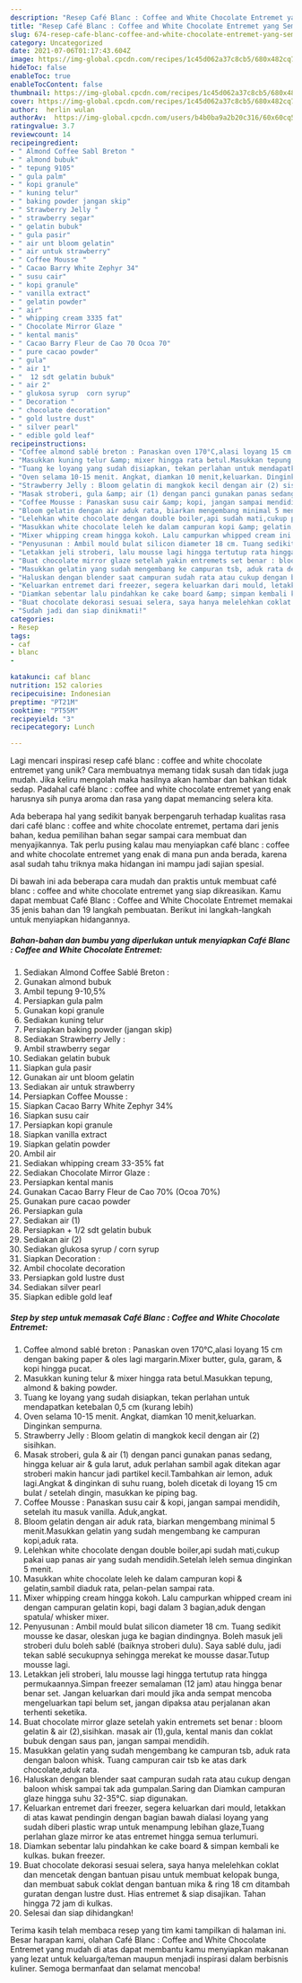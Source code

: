 ```yaml
---
description: "Resep Café Blanc : Coffee and White Chocolate Entremet yang Sempurna"
title: "Resep Café Blanc : Coffee and White Chocolate Entremet yang Sempurna"
slug: 674-resep-cafe-blanc-coffee-and-white-chocolate-entremet-yang-sempurna
category: Uncategorized
date: 2021-07-06T01:17:43.604Z
image: https://img-global.cpcdn.com/recipes/1c45d062a37c8cb5/680x482cq70/cafe-blanc-coffee-and-white-chocolate-entremet-foto-resep-utama.jpg
hideToc: false
enableToc: true
enableTocContent: false
thumbnail: https://img-global.cpcdn.com/recipes/1c45d062a37c8cb5/680x482cq70/cafe-blanc-coffee-and-white-chocolate-entremet-foto-resep-utama.jpg
cover: https://img-global.cpcdn.com/recipes/1c45d062a37c8cb5/680x482cq70/cafe-blanc-coffee-and-white-chocolate-entremet-foto-resep-utama.jpg
author:  herlin wulan
authorAv:  https://img-global.cpcdn.com/users/b4b0ba9a2b20c316/60x60cq50/avatar.jpg
ratingvalue: 3.7
reviewcount: 14
recipeingredient:
- " Almond Coffee Sabl Breton "
- " almond bubuk"
- " tepung 9105"
- " gula palm"
- " kopi granule"
- " kuning telur"
- " baking powder jangan skip"
- " Strawberry Jelly "
- " strawberry segar"
- " gelatin bubuk"
- " gula pasir"
- " air unt bloom gelatin"
- " air untuk strawberry"
- " Coffee Mousse "
- " Cacao Barry White Zephyr 34"
- " susu cair"
- " kopi granule"
- " vanilla extract"
- " gelatin powder"
- " air"
- " whipping cream 3335 fat"
- " Chocolate Mirror Glaze "
- " kental manis"
- " Cacao Barry Fleur de Cao 70 Ocoa 70"
- " pure cacao powder"
- " gula"
- " air 1"
- "  12 sdt gelatin bubuk"
- " air 2"
- " glukosa syrup  corn syrup"
- " Decoration "
- " chocolate decoration"
- " gold lustre dust"
- " silver pearl"
- " edible gold leaf"
recipeinstructions:
- "Coffee almond sablé breton : Panaskan oven 170°C,alasi loyang 15 cm dengan baking paper &amp; oles lagi margarin.Mixer butter, gula, garam, &amp; kopi hingga pucat."
- "Masukkan kuning telur &amp; mixer hingga rata betul.Masukkan tepung, almond &amp; baking powder."
- "Tuang ke loyang yang sudah disiapkan, tekan perlahan untuk mendapatkan ketebalan 0,5 cm (kurang lebih)"
- "Oven selama 10-15 menit. Angkat, diamkan 10 menit,keluarkan. Dinginkan sempurna."
- "Strawberry Jelly : Bloom gelatin di mangkok kecil dengan air (2) sisihkan."
- "Masak stroberi, gula &amp; air (1) dengan panci gunakan panas sedang, hingga keluar air &amp; gula larut, aduk perlahan sambil agak ditekan agar stroberi makin hancur jadi partikel kecil.Tambahkan air lemon, aduk lagi.Angkat &amp; dinginkan di suhu ruang, boleh dicetak di loyang 15 cm bulat / setelah dingin, masukkan ke piping bag."
- "Coffee Mousse : Panaskan susu cair &amp; kopi, jangan sampai mendidih, setelah itu masuk vanilla. Aduk,angkat."
- "Bloom gelatin dengan air aduk rata, biarkan mengembang minimal 5 menit.Masukkan gelatin yang sudah mengembang ke campuran kopi,aduk rata."
- "Lelehkan white chocolate dengan double boiler,api sudah mati,cukup pakai uap panas air yang sudah mendidih.Setelah leleh semua dinginkan 5 menit."
- "Masukkan white chocolate leleh ke dalam campuran kopi &amp; gelatin,sambil diaduk rata, pelan-pelan sampai rata."
- "Mixer whipping cream hingga kokoh. Lalu campurkan whipped cream ini dengan campuran gelatin kopi, bagi dalam 3 bagian,aduk dengan spatula/ whisker mixer."
- "Penyusunan : Ambil mould bulat silicon diameter 18 cm. Tuang sedikit mousse ke dasar, oleskan juga ke bagian dindingnya. Boleh masuk jeli stroberi dulu boleh sablé (baiknya stroberi dulu). Saya sablé dulu, jadi tekan sablé secukupnya sehingga merekat ke mousse dasar.Tutup mousse lagi."
- "Letakkan jeli stroberi, lalu mousse lagi hingga tertutup rata hingga permukaannya.Simpan freezer semalaman (12 jam) atau hingga benar benar set. Jangan keluarkan dari mould jika anda sempat mencoba mengeluarkan tapi belum set, jangan dipaksa atau perjalanan akan terhenti seketika."
- "Buat chocolate mirror glaze setelah yakin entremets set benar : bloom gelatin &amp; air (2),sisihkan. masak air (1),gula, kental manis dan coklat bubuk dengan saus pan, jangan sampai mendidih."
- "Masukkan gelatin yang sudah mengembang ke campuran tsb, aduk rata dengan baloon whisk. Tuang campuran cair tsb ke atas dark chocolate,aduk rata."
- "Haluskan dengan blender saat campuran sudah rata atau cukup dengan baloon whisk sampai tak ada gumpalan.Saring dan Diamkan campuran glaze hingga suhu 32-35°C. siap digunakan."
- "Keluarkan entremet dari freezer, segera keluarkan dari mould, letakkan di atas kawat pendingin dengan bagian bawah dialasi loyang yang sudah diberi plastic wrap untuk menampung lebihan glaze,Tuang perlahan glaze mirror ke atas entremet hingga semua terlumuri."
- "Diamkan sebentar lalu pindahkan ke cake board &amp; simpan kembali ke kulkas. bukan freezer."
- "Buat chocolate dekorasi sesuai selera, saya hanya melelehkan coklat dan mencetak dengan bantuan pisau untuk membuat kelopak bunga, dan membuat sabuk coklat dengan bantuan mika &amp; ring 18 cm ditambah guratan dengan lustre dust. Hias entremet &amp; siap disajikan. Tahan hingga 72 jam di kulkas."
- "Sudah jadi dan siap dinikmati!"
categories:
- Resep
tags:
- caf
- blanc
- 

katakunci: caf blanc  
nutrition: 152 calories
recipecuisine: Indonesian
preptime: "PT21M"
cooktime: "PT55M"
recipeyield: "3"
recipecategory: Lunch

---
```



Lagi mencari inspirasi resep café blanc : coffee and white chocolate entremet yang unik? Cara membuatnya memang tidak susah dan tidak juga mudah. Jika keliru mengolah maka hasilnya akan hambar dan bahkan tidak sedap. Padahal café blanc : coffee and white chocolate entremet yang enak harusnya sih punya aroma dan rasa yang dapat memancing selera kita.




Ada beberapa hal yang sedikit banyak berpengaruh terhadap kualitas rasa dari café blanc : coffee and white chocolate entremet, pertama dari jenis bahan, kedua pemilihan bahan segar sampai cara membuat dan menyajikannya. Tak perlu pusing kalau mau menyiapkan café blanc : coffee and white chocolate entremet yang enak di mana pun anda berada, karena asal sudah tahu triknya maka hidangan ini mampu jadi sajian spesial.


Di bawah ini ada beberapa cara mudah dan praktis untuk membuat café blanc : coffee and white chocolate entremet yang siap dikreasikan. Kamu dapat membuat Café Blanc : Coffee and White Chocolate Entremet memakai 35 jenis bahan dan 19 langkah pembuatan. Berikut ini langkah-langkah untuk menyiapkan hidangannya.

<!--inarticleads1-->

##### Bahan-bahan dan bumbu yang diperlukan untuk menyiapkan Café Blanc : Coffee and White Chocolate Entremet:

1. Sediakan  Almond Coffee Sablé Breton :
1. Gunakan  almond bubuk
1. Ambil  tepung 9-10,5%
1. Persiapkan  gula palm
1. Gunakan  kopi granule
1. Sediakan  kuning telur
1. Persiapkan  baking powder (jangan skip)
1. Sediakan  Strawberry Jelly :
1. Ambil  strawberry segar
1. Sediakan  gelatin bubuk
1. Siapkan  gula pasir
1. Gunakan  air unt bloom gelatin
1. Sediakan  air untuk strawberry
1. Persiapkan  Coffee Mousse :
1. Siapkan  Cacao Barry White Zephyr 34%
1. Siapkan  susu cair
1. Persiapkan  kopi granule
1. Siapkan  vanilla extract
1. Siapkan  gelatin powder
1. Ambil  air
1. Sediakan  whipping cream 33-35% fat
1. Sediakan  Chocolate Mirror Glaze :
1. Persiapkan  kental manis
1. Gunakan  Cacao Barry Fleur de Cao 70% (Ocoa 70%)
1. Gunakan  pure cacao powder
1. Persiapkan  gula
1. Sediakan  air (1)
1. Persiapkan  + 1/2 sdt gelatin bubuk
1. Sediakan  air (2)
1. Sediakan  glukosa syrup / corn syrup
1. Siapkan  Decoration :
1. Ambil  chocolate decoration
1. Persiapkan  gold lustre dust
1. Sediakan  silver pearl
1. Siapkan  edible gold leaf




<!--inarticleads2-->

##### Step by step untuk memasak Café Blanc : Coffee and White Chocolate Entremet:

1. Coffee almond sablé breton : Panaskan oven 170°C,alasi loyang 15 cm dengan baking paper &amp; oles lagi margarin.Mixer butter, gula, garam, &amp; kopi hingga pucat.
1. Masukkan kuning telur &amp; mixer hingga rata betul.Masukkan tepung, almond &amp; baking powder.
1. Tuang ke loyang yang sudah disiapkan, tekan perlahan untuk mendapatkan ketebalan 0,5 cm (kurang lebih)
1. Oven selama 10-15 menit. Angkat, diamkan 10 menit,keluarkan. Dinginkan sempurna.
1. Strawberry Jelly : Bloom gelatin di mangkok kecil dengan air (2) sisihkan.
1. Masak stroberi, gula &amp; air (1) dengan panci gunakan panas sedang, hingga keluar air &amp; gula larut, aduk perlahan sambil agak ditekan agar stroberi makin hancur jadi partikel kecil.Tambahkan air lemon, aduk lagi.Angkat &amp; dinginkan di suhu ruang, boleh dicetak di loyang 15 cm bulat / setelah dingin, masukkan ke piping bag.
1. Coffee Mousse : Panaskan susu cair &amp; kopi, jangan sampai mendidih, setelah itu masuk vanilla. Aduk,angkat.
1. Bloom gelatin dengan air aduk rata, biarkan mengembang minimal 5 menit.Masukkan gelatin yang sudah mengembang ke campuran kopi,aduk rata.
1. Lelehkan white chocolate dengan double boiler,api sudah mati,cukup pakai uap panas air yang sudah mendidih.Setelah leleh semua dinginkan 5 menit.
1. Masukkan white chocolate leleh ke dalam campuran kopi &amp; gelatin,sambil diaduk rata, pelan-pelan sampai rata.
1. Mixer whipping cream hingga kokoh. Lalu campurkan whipped cream ini dengan campuran gelatin kopi, bagi dalam 3 bagian,aduk dengan spatula/ whisker mixer.
1. Penyusunan : Ambil mould bulat silicon diameter 18 cm. Tuang sedikit mousse ke dasar, oleskan juga ke bagian dindingnya. Boleh masuk jeli stroberi dulu boleh sablé (baiknya stroberi dulu). Saya sablé dulu, jadi tekan sablé secukupnya sehingga merekat ke mousse dasar.Tutup mousse lagi.
1. Letakkan jeli stroberi, lalu mousse lagi hingga tertutup rata hingga permukaannya.Simpan freezer semalaman (12 jam) atau hingga benar benar set. Jangan keluarkan dari mould jika anda sempat mencoba mengeluarkan tapi belum set, jangan dipaksa atau perjalanan akan terhenti seketika.
1. Buat chocolate mirror glaze setelah yakin entremets set benar : bloom gelatin &amp; air (2),sisihkan. masak air (1),gula, kental manis dan coklat bubuk dengan saus pan, jangan sampai mendidih.
1. Masukkan gelatin yang sudah mengembang ke campuran tsb, aduk rata dengan baloon whisk. Tuang campuran cair tsb ke atas dark chocolate,aduk rata.
1. Haluskan dengan blender saat campuran sudah rata atau cukup dengan baloon whisk sampai tak ada gumpalan.Saring dan Diamkan campuran glaze hingga suhu 32-35°C. siap digunakan.
1. Keluarkan entremet dari freezer, segera keluarkan dari mould, letakkan di atas kawat pendingin dengan bagian bawah dialasi loyang yang sudah diberi plastic wrap untuk menampung lebihan glaze,Tuang perlahan glaze mirror ke atas entremet hingga semua terlumuri.
1. Diamkan sebentar lalu pindahkan ke cake board &amp; simpan kembali ke kulkas. bukan freezer.
1. Buat chocolate dekorasi sesuai selera, saya hanya melelehkan coklat dan mencetak dengan bantuan pisau untuk membuat kelopak bunga, dan membuat sabuk coklat dengan bantuan mika &amp; ring 18 cm ditambah guratan dengan lustre dust. Hias entremet &amp; siap disajikan. Tahan hingga 72 jam di kulkas.
1. Selesai dan siap dihidangkan!



Terima kasih telah membaca resep yang tim kami tampilkan di halaman ini. Besar harapan kami, olahan Café Blanc : Coffee and White Chocolate Entremet yang mudah di atas dapat membantu kamu menyiapkan makanan yang lezat untuk keluarga/teman maupun menjadi inspirasi dalam berbisnis kuliner. Semoga bermanfaat dan selamat mencoba!
